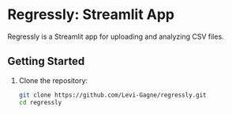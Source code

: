 # Regressly: Streamlit App

Regressly is a Streamlit app for uploading and analyzing CSV files.

## Getting Started

1. Clone the repository:
   ```bash
   git clone https://github.com/Levi-Gagne/regressly.git
   cd regressly
